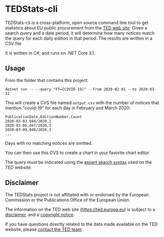 # TEDStats-cli

TEDStats-cli is a cross-platform, open source command line tool to get statistics about EU public procurement from the [TED web site](https://ted.europa.eu).
Given a search query and a date period, it will determine how many notices match the query for each daily edition in that period. The results are written in a CSV file

It is written in C#, and runs on .NET Core 3.1.

## Usage

From the folder that contains this project:

```shell
dotnet run -- --query "FT=[COVID-19]" --from 2020-02-01 --to 2020-03-31
```

This will create a CVS file named `output.csv` with the number of notices that mention "covid-19" for each day in February and March 2020:

```CSV
PublicationDate,EditionNumber,Count
2020-03-03,044/2020,1
2020-03-06,047/2020,3
2020-03-09,048/2020,1
...
```

Days with no matching notices are omitted.

You can then use this CVS to create a chart in your favorite chart editor.

The query must be indicated using the [expert search syntax](https://ted.europa.eu/TED/misc/helpPage.do?helpPageId=expertSearch) used on the TED website. 

## Disclaimer

The TEDStats project is not affiliated with or endorsed by the European Commission or the Publications Office of the European Union.

The information on the TED web site (https://ted.europa.eu) is subject to a [disclaimer](https://ted.europa.eu/TED/misc/legalNotice.do#1.disclaimer), and a [copyright notice](https://ted.europa.eu/TED/misc/legalNotice.do#2.copyright).

If you have questions directly related to the data made available on the TED website, please [contact the TED team](https://ted.europa.eu/TED/misc/contact.do)
